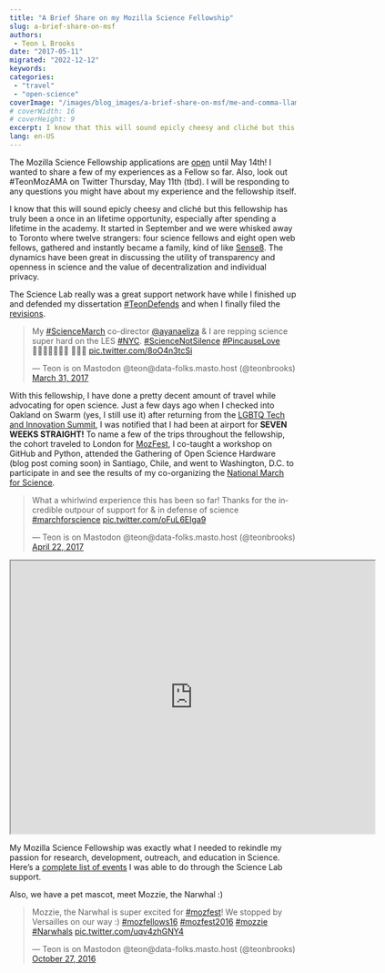 ```yaml
---
title: "A Brief Share on my Mozilla Science Fellowship"
slug: a-brief-share-on-msf
authors:
 - Teon L Brooks
date: "2017-05-11"
migrated: "2022-12-12"
keywords:
categories:
 - "travel"
 - "open-science"
coverImage: "/images/blog_images/a-brief-share-on-msf/me-and-comma-llama.jpeg"
# coverWidth: 16
# coverHeight: 9
excerpt: I know that this will sound epicly cheesy and cliché but this fellowship has truly been a once in an lifetime opportunity, especially after spending a lifetime in the academy.
lang: en-US
---
```


The Mozilla Science Fellowship applications are [open](https://science.mozilla.org/programs/fellowships) until May 14th! I wanted to share a few of my experiences as a Fellow so far. Also, look out #TeonMozAMA on Twitter Thursday, May 11th (tbd). I will be responding to any questions you might have about my experience and the fellowship itself.

I know that this will sound epicly cheesy and cliché but this fellowship has truly been a once in an lifetime opportunity, especially after spending a lifetime in the academy. It started in September and we were whisked away to Toronto where twelve strangers: four science fellows and eight open web fellows, gathered and instantly became a family, kind of like [Sense8](https://twitter.com/sense8). The dynamics have been great in discussing the utility of transparency and openness in science and the value of decentralization and individual privacy.

The Science Lab really was a great support network have while I finished up and defended my dissertation [#TeonDefends](https://twitter.com/i/moments/796848937621540864) and when I finally filed the [revisions](https://twitter.com/teonbrooks/status/860658483540226048).

<blockquote class="twitter-tweet"><p lang="en" dir="ltr">My <a href="https://twitter.com/hashtag/ScienceMarch?src=hash&amp;ref_src=twsrc%5Etfw">#ScienceMarch</a> co-director <a href="https://twitter.com/ayanaeliza?ref_src=twsrc%5Etfw">@ayanaeliza</a> &amp; I are repping science super hard on the LES <a href="https://twitter.com/hashtag/NYC?src=hash&amp;ref_src=twsrc%5Etfw">#NYC</a>. <a href="https://twitter.com/hashtag/ScienceNotSilence?src=hash&amp;ref_src=twsrc%5Etfw">#ScienceNotSilence</a> <a href="https://twitter.com/hashtag/PincauseLove?src=hash&amp;ref_src=twsrc%5Etfw">#PincauseLove</a> 👨🏾‍🔬🤜🏾🤛🏽 👩🏽‍🔬 <a href="https://t.co/8oO4n3tcSi">pic.twitter.com/8oO4n3tcSi</a></p>&mdash; Teon is on Mastodon @teon@data-folks.masto.host (@teonbrooks) <a href="https://twitter.com/teonbrooks/status/847604834798772226?ref_src=twsrc%5Etfw">March 31, 2017</a></blockquote>

With this fellowship, I have done a pretty decent amount of travel while advocating for open science. Just a few days ago when I checked into Oakland on Swarm (yes, I still use it) after returning from the [LGBTQ Tech and Innovation Summit](https://lesbianswhotech.org/attendee-event/2017-dc-summit/), I was notified that I had been at airport for **SEVEN WEEKS STRAIGHT!** To name a few of the trips throughout the fellowship, the cohort traveled to London for [MozFest](https://mozillafestival.org/), I co-taught a workshop on GitHub and Python, attended the Gathering of Open Science Hardware (blog post coming soon) in Santiago, Chile, and went to Washington, D.C. to participate in and see the results of my co-organizing the [National March for Science](https://www.marchforscience.com/).

<blockquote class="twitter-tweet"><p lang="en" dir="ltr">What a whirlwind experience this has been so far! Thanks for the incredible outpour of support for &amp; in defense of science <a href="https://twitter.com/hashtag/marchforscience?src=hash&amp;ref_src=twsrc%5Etfw">#marchforscience</a> <a href="https://t.co/oFuL6EIga9">pic.twitter.com/oFuL6EIga9</a></p>&mdash; Teon is on Mastodon @teon@data-folks.masto.host (@teonbrooks) <a href="https://twitter.com/teonbrooks/status/855805586033848321?ref_src=twsrc%5Etfw">April 22, 2017</a></blockquote>

<iframe src="https://www.google.com/maps/d/embed?mid=1Hk9yLFn91cEpiqPcWKxOFvH5yhg&hl=en_US&ehbc=2E312F" width="640" height="480"></iframe>

My Mozilla Science Fellowship was exactly what I needed to rekindle my passion for research, development, outreach, and education in Science. Here’s a [complete list of events](https://github.com/teonbrooks/fellows-class-2016/blob/master/teon/resume.md) I was able to do through the Science Lab support.

Also, we have a pet mascot, meet Mozzie, the Narwhal :)

<blockquote class="twitter-tweet"><p lang="en" dir="ltr">Mozzie, the Narwhal is super excited for <a href="https://twitter.com/hashtag/mozfest?src=hash&amp;ref_src=twsrc%5Etfw">#mozfest</a>! We stopped by Versailles on our way :) <a href="https://twitter.com/hashtag/mozfellows16?src=hash&amp;ref_src=twsrc%5Etfw">#mozfellows16</a> <a href="https://twitter.com/hashtag/mozfest2016?src=hash&amp;ref_src=twsrc%5Etfw">#mozfest2016</a> <a href="https://twitter.com/hashtag/mozzie?src=hash&amp;ref_src=twsrc%5Etfw">#mozzie</a> <a href="https://twitter.com/hashtag/Narwhals?src=hash&amp;ref_src=twsrc%5Etfw">#Narwhals</a> <a href="https://t.co/uqv4zhGNY4">pic.twitter.com/uqv4zhGNY4</a></p>&mdash; Teon is on Mastodon @teon@data-folks.masto.host (@teonbrooks) <a href="https://twitter.com/teonbrooks/status/791604374212456448?ref_src=twsrc%5Etfw">October 27, 2016</a></blockquote>
